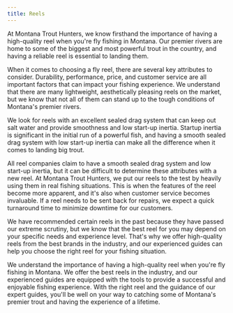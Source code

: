 ```yaml
---
title: Reels
---
```


At Montana Trout Hunters, we know firsthand the importance of having a high-quality reel when you're fly fishing in Montana. Our premier rivers are home to some of the biggest and most powerful trout in the country, and having a reliable reel is essential to landing them.

When it comes to choosing a fly reel, there are several key attributes to consider. Durability, performance, price, and customer service are all important factors that can impact your fishing experience. We understand that there are many lightweight, aesthetically pleasing reels on the market, but we know that not all of them can stand up to the tough conditions of Montana's premier rivers.

We look for reels with an excellent sealed drag system that can keep out salt water and provide smoothness and low start-up inertia. Startup inertia is significant in the initial run of a powerful fish, and having a smooth sealed drag system with low start-up inertia can make all the difference when it comes to landing big trout.

All reel companies claim to have a smooth sealed drag system and low start-up inertia, but it can be difficult to determine these attributes with a new reel. At Montana Trout Hunters, we put our reels to the test by heavily using them in real fishing situations. This is when the features of the reel become more apparent, and it's also when customer service becomes invaluable. If a reel needs to be sent back for repairs, we expect a quick turnaround time to minimize downtime for our customers.

We have recommended certain reels in the past because they have passed our extreme scrutiny, but we know that the best reel for you may depend on your specific needs and experience level. That's why we offer high-quality reels from the best brands in the industry, and our experienced guides can help you choose the right reel for your fishing situation.

We understand the importance of having a high-quality reel when you're fly fishing in Montana. We offer the best reels in the industry, and our experienced guides are equipped with the tools to provide a successful and enjoyable fishing experience. With the right reel and the guidance of our expert guides, you'll be well on your way to catching some of Montana's premier trout and having the experience of a lifetime.

